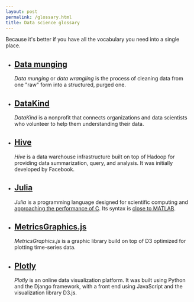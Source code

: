 ```yaml
---
layout: post
permalink: /glossary.html
title: Data science glossary
---
```


Because it's better if you have all the vocabulary you need into a single place.

* ## [Data munging](http://en.wikipedia.org/wiki/Data_wrangling)

  *Data munging* or *data wrangling* is the process of cleaning data from one "raw" form into a structured, purged one.

* ## [DataKind](http://www.datakind.org/)

  *DataKind* is a nonprofit that connects organizations and data scientists who volunteer to help them understanding their data. 

* ## [Hive](https://hive.apache.org/)

  *Hive* is a data warehouse infrastructure built on top of Hadoop for providing data summarization, query, and analysis. It was initially developed by Facebook.

* ## [Julia](http://julialang.org/)

  *Julia* is a programming language designed for scientific computing and [approaching the performance of C](http://julialang.org/benchmarks/). Its syntax is [close to MATLAB](https://github.com/lakras/matlab-to-julia).

* ## [MetricsGraphics.js](http://metricsgraphicsjs.org/)

  *MetricsGraphics.js* is a graphic library build on top of D3 optimized for plotting time-series data.

* ## [Plotly](https://plot.ly/)

  *Plotly* is an online data visualization platform. It was built using Python and the Django framework, with a front end using JavaScript and the visualization library D3.js.
